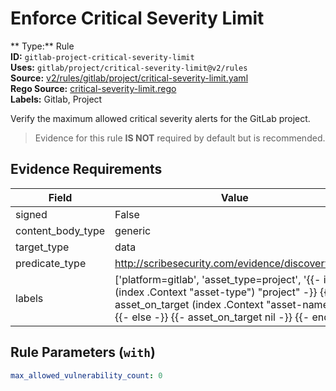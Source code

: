 # Enforce Critical Severity Limit  
** Type:** Rule  
**ID:** `gitlab-project-critical-severity-limit`  
**Uses:** `gitlab/project/critical-severity-limit@v2/rules`  
**Source:** [v2/rules/gitlab/project/critical-severity-limit.yaml](https://github.com/scribe-public/sample-policies/v2/rules/gitlab/project/critical-severity-limit.yaml)  
**Rego Source:** [critical-severity-limit.rego](https://github.com/scribe-public/sample-policies/v2/rules/gitlab/project/critical-severity-limit.rego)  
**Labels:** Gitlab, Project  

Verify the maximum allowed critical severity alerts for the GitLab project.

> Evidence for this rule **IS NOT** required by default but is recommended.


## Evidence Requirements  
| Field | Value |
|-------|-------|
| signed | False |
| content_body_type | generic |
| target_type | data |
| predicate_type | http://scribesecurity.com/evidence/discovery/v0.1 |
| labels | ['platform=gitlab', 'asset_type=project', '{{- if eq (index .Context "asset-type") "project" -}} {{- asset_on_target (index .Context "asset-name") -}} {{- else -}} {{- asset_on_target nil -}} {{- end -}}'] |

## Rule Parameters (`with`)  
```yaml
max_allowed_vulnerability_count: 0
```

